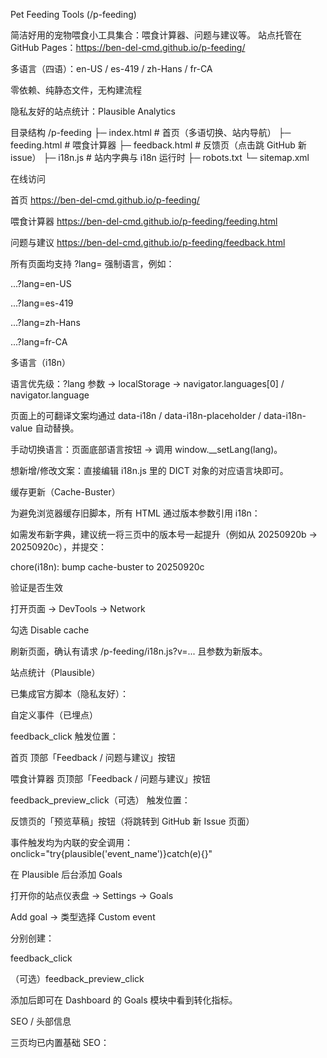 Pet Feeding Tools (/p-feeding)

简洁好用的宠物喂食小工具集合：喂食计算器、问题与建议等。
站点托管在 GitHub Pages：https://ben-del-cmd.github.io/p-feeding/

多语言（四语）：en-US / es-419 / zh-Hans / fr-CA

零依赖、纯静态文件，无构建流程

隐私友好的站点统计：Plausible Analytics

目录结构
/p-feeding
  ├─ index.html         # 首页（多语切换、站内导航）
  ├─ feeding.html       # 喂食计算器
  ├─ feedback.html      # 反馈页（点击跳 GitHub 新 issue）
  ├─ i18n.js            # 站内字典与 i18n 运行时
  ├─ robots.txt
  └─ sitemap.xml

在线访问

首页
https://ben-del-cmd.github.io/p-feeding/

喂食计算器
https://ben-del-cmd.github.io/p-feeding/feeding.html

问题与建议
https://ben-del-cmd.github.io/p-feeding/feedback.html

所有页面均支持 ?lang= 强制语言，例如：

...?lang=en-US

...?lang=es-419

...?lang=zh-Hans

...?lang=fr-CA

多语言（i18n）

语言优先级：?lang 参数 → localStorage → navigator.languages[0] / navigator.language

页面上的可翻译文案均通过 data-i18n / data-i18n-placeholder / data-i18n-value 自动替换。

手动切换语言：页面底部语言按钮 → 调用 window.__setLang(lang)。

想新增/修改文案：直接编辑 i18n.js 里的 DICT 对象的对应语言块即可。

缓存更新（Cache-Buster）

为避免浏览器缓存旧脚本，所有 HTML 通过版本参数引用 i18n：

<script src="/p-feeding/i18n.js?v=20250920b" defer></script>


如需发布新字典，建议统一将三页中的版本号一起提升（例如从 20250920b → 20250920c），并提交：

chore(i18n): bump cache-buster to 20250920c

验证是否生效

打开页面 → DevTools → Network

勾选 Disable cache

刷新页面，确认有请求 /p-feeding/i18n.js?v=... 且参数为新版本。

站点统计（Plausible）

已集成官方脚本（隐私友好）：

<script defer data-domain="ben-del-cmd.github.io" src="https://plausible.io/js/script.js"></script>

自定义事件（已埋点）

feedback_click
触发位置：

首页 顶部「Feedback / 问题与建议」按钮

喂食计算器 页顶部「Feedback / 问题与建议」按钮

feedback_preview_click（可选）
触发位置：

反馈页的「预览草稿」按钮（将跳转到 GitHub 新 Issue 页面）

事件触发均为内联的安全调用：
onclick="try{plausible('event_name')}catch(e){}"

在 Plausible 后台添加 Goals

打开你的站点仪表盘 → Settings → Goals

Add goal → 类型选择 Custom event

分别创建：

feedback_click

（可选）feedback_preview_click

添加后即可在 Dashboard 的 Goals 模块中看到转化指标。

SEO / 头部信息

三页均已内置基础 SEO：

<title>（用 data-i18n 动态覆盖）

<meta name="description">

Open Graph：og:type / og:title / og:description / og:url

link rel="canonical"

如需进一步增强（OG 图片、Twitter Card、结构化数据等），可直接在各页面 <head> 内补充。

提交信息（Commit Message）建议

i18n 更新（含版本参数）
chore(i18n): bump cache-buster to 20250920b

SEO / 站点地图
chore(seo): update sitemap lastmod to 2025-09-21

文档/记录
docs(ops): record i18n A (4 langs) baseline

本地开发与验证

这是一个纯静态站，不需要构建；直接在 GitHub 网页 Edit → Commit 即可上线。

如需本地预览，任意静态 HTTP 服务都可，比如 VS Code Live Server / python -m http.server 等。

验证 i18n & 缓存：

DevTools → Network 勾Disable cache

刷新，检查 i18n.js?v=... 版本是否匹配

验证 Plausible：

打开首页或计算器页

点击「Feedback」按钮

在 Plausible 仪表盘实时面板查看事件（或等数据累计）

隐私与数据

站点使用 Plausible Analytics 进行匿名化统计：不使用 Cookie，不收集个人身份信息，用于改善产品体验。

详见：https://plausible.io/privacy-focused-web-analytics

常见问题（FAQ）

Q: 页面上还是旧语言？
A: 先清缓存或使用 DevTools 勾选 Disable cache 刷新；确认 i18n.js?v=... 的版本参数已统一升级。

Q: Plausible 没看到事件？
A:

先在后台添加对应 Custom event 的 Goal（名称需与页面触发名一致）；

确认网络中已成功加载 https://plausible.io/js/script.js；

第一次可能有少量延迟。

Q: 想增加第 5 种语言？
A: 直接在 i18n.js 的 DICT 添加新语言块，并在 normalizeLang() 里加规则（或在页面增加手动切换按钮）。更新后记得统一提升版本参数 ?v=。

变更记录（Changelog 摘要）

2025-09-21

i18n A：四语言首轮上线

Safe init（即使未 defer 加载也安全）

统一的缓存破坏参数 ?v=20250920b

Plausible 集成 + 自定义事件 feedback_click / feedback_preview_click

基础 SEO/OG、站点地图 sitemap.xml 与 robots.txt

许可

MIT License © 2025 ben-del-cmd

如果你后续要扩展更多工具（例如体脂估算、营养占比、喂食计划表导出），保持当前的 “纯静态 + i18n + Plausible 事件” 结构即可，改动成本很低。需要模板我可以再补。

